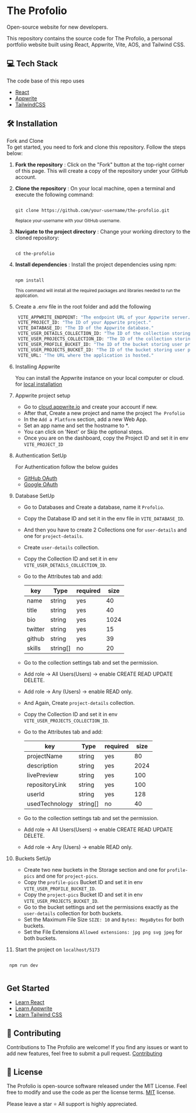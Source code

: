 # The Profolio

Open-source website for new developers.

This repository contains the source code for The Profolio, a personal portfolio website built using React, Appwrite, Vite, AOS, and Tailwind CSS.

## 💻 Tech Stack

The code base of this repo uses

- [React](https://react.dev/)
- [Appwrite](https://appwrite.io/)
- [TailwindCSS](https://tailwindcss.com/)

## 🛠️ Installation
Fork and Clone<br>
To get started, you need to fork and clone this repository. Follow the steps below:

1. **Fork the repository** : Click on the "Fork" button at the top-right corner of this page. This will create a copy of the repository under your GitHub account.
2. **Clone the repository** : On your local machine, open a terminal and execute the following command:

    ```

    git clone https://github.com/your-username/the-profolio.git

    ```
    <sub>Replace your-username with your GitHub username.</sub>
3. **Navigate to the project directory** : Change your working directory to the cloned repository:
    ```

    cd the-profolio

    ```
4. **Install dependencies** : Install the project dependencies using npm:
    ```

    npm install

    ```
    <sub>This command will install all the required packages and libraries needed to run the application.</sub>
5. Create a .env file in the root folder and add the following
   ```bash
    VITE_APPWRITE_ENDPOINT: "The endpoint URL of your Appwrite server. if cloud: https://cloud.appwrite.io/v1 if local :http://localhost/v1"
    VITE_PROJECT_ID: "The ID of your Appwrite project."
    VITE_DATABASE_ID: "The ID of the Appwrite database."
    VITE_USER_DETAILS_COLLECTION_ID: "The ID of the collection storing user details."
    VITE_USER_PROJECTS_COLLECTION_ID: "The ID of the collection storing user projects."
    VITE_USER_PROFILE_BUCKET_ID: "The ID of the bucket storing user profile images."
    VITE_USER_PROJECTS_BUCKET_ID: "The ID of the bucket storing user project images."
    VITE_URL: "The URL where the application is hosted."
   ```
6. Installing Appwrite

   You can install the Appwrite instance on your local computer or cloud.
   for [local installation](https://appwrite.io/docs/self-hosting)

7. Appwrite project setup
    - Go to [cloud.appwrite.io](https://cloud.appwrite.io) and create your account if new.
    - After that, Create a new project and name the project `The Profolio`
    - In the `Add a Platform` section, add a new Web App.
    - Set an app name and set the hostname to *.
    - You can click on 'Next' or Skip the optional steps.
    - Once you are on the dashboard, copy the Project ID and set it in env `VITE_PROJECT_ID ` 

   
8. Authentication SetUp

   For Authentication follow the below guides
    - [GitHub OAuth](https://dev.to/hackmamba/how-to-add-github-authentication-to-a-nextjs-application-1nfi)
    - [Google OAuth](https://www.youtube.com/watch?v=KYrOoyvycAM)
9. Database SetUp
    - Go to Databases and Create a database, name it `Profolio`.
    - Copy the Database ID and set it in the env file in `VITE_DATABASE_ID`.
    - And then you have to create 2 Collections one for `user-details` and one for `project-details`.
    - Create `user-details` collection.
    - Copy the Collection ID and set it in env `VITE_USER_DETAILS_COLLECTION_ID`.
    - Go to the Attributes tab and add:
      
      | key   | Type | required | size | 
      | -------- | ------- | ------- | ------- |
      | name  | string  | yes | 40 |
      | title  | string  | yes | 40 |
      | bio  | string  | yes | 1024 |
      | twitter  | string  | yes | 15 |
      | github | string  | yes | 39 |
      | skills  | string[]  | no | 20 |
    - Go to the collection settings tab and set the permission.
    - Add role -> All Users(Users) -> enable CREATE	READ UPDATE	DELETE.
    - Add role -> Any (Users) -> enable READ only.
    - And Again, Create `project-details` collection.
    - Copy the Collection ID and set it in env `VITE_USER_PROJECTS_COLLECTION_ID`.
    - Go to the Attributes tab and add:
      
      | key   | Type | required | size |
      | -------- | ------- | ------- | ------- |
      | projectName | string  | yes | 80 |
      | description  | string  | yes | 2024 |
      | livePreview | string  | yes | 100 |
      | repositoryLink  | string  | yes | 100|
      | userId| string  | yes | 128 |
      | usedTechnology  | string[]  | no | 40 |
    - Go to the collection settings tab and set the permission.
    - Add role -> All Users(Users) -> enable CREATE	READ UPDATE	DELETE.
    - Add role -> Any (Users) -> enable READ only.
10. Buckets SetUp
    - Create two new buckets in the Storage section and one for `profile-pics` and one for `project-pics`.
    - Copy the `profile-pics` Bucket ID and set it in env `VITE_USER_PROFILE_BUCKET_ID`.
    - Copy the `project-pics` Bucket ID and set it in env `VITE_USER_PROJECTS_BUCKET_ID`.
    - Go to the bucket settings and set the permissions exactly as the `user-details` collection for both buckets.
    - Set the Maximum File Size `SIZE: 10` and `Bytes: MegaBytes` for both buckets.
    - Set the File Extensions `Allowed extensions: jpg png svg jpeg` for both buckets.


11. Start the project on `localhost/5173`

   ```
   
    npm run dev
    
   ```
## Get Started 
- [Learn React](https://react.dev/learn) 
- [Learn Appwrite](https://appwrite.io/docs/getting-started-for-web) 
- [Learn Tailwind CSS](https://tailwindcss.com/docs/installation) 



## 🔖 Contributing
Contributions to The Profolio are welcome! If you find any issues or want to add new features, feel free to submit a pull request. [Contributing](./CONTRIBUTING.md)


## 🔑 License

The Profolio is open-source software released under the MIT License. Feel free to modify and use the code as per the license terms. [MIT](./LICENSE) license.

Please leave a star ⭐️ All support is highly appreciated.


